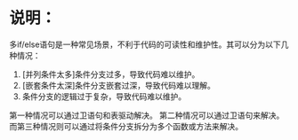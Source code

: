 # 说明：

多if/else语句是一种常见场景，不利于代码的可读性和维护性。其可以分为以下几种情况：

1. [并列条件太多]条件分支过多，导致代码难以维护。
2. [嵌套条件太深]条件分支嵌套过深，导致代码难以理解。
3. 条件分支的逻辑过于复杂，导致代码难以维护。

第一种情况可以通过卫语句和表驱动解决。
第二种情况可以通过卫语句来解决。
而第三种情况则可以通过将条件分支拆分为多个函数或方法来解决。
